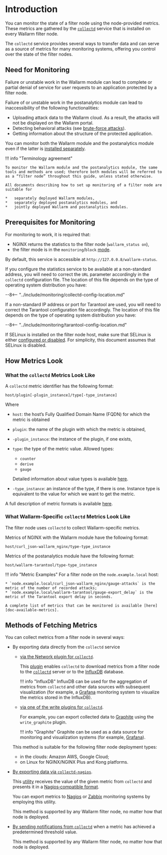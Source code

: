 [link-collectd]:            https://collectd.org/

[av-bruteforce]:            ../../attacks-vulns-list.md#bruteforce-attack
[doc-postanalitycs]:        ../installation-postanalytics-en.md

[link-collectd-naming]:     https://collectd.org/wiki/index.php/Naming_schema
[link-data-source]:         https://collectd.org/wiki/index.php/Data_source
[link-collectd-networking]: https://collectd.org/wiki/index.php/Networking_introduction
[link-influxdb]:            https://www.influxdata.com/products/influxdb-overview/
[link-grafana]:             https://grafana.com/
[link-graphite]:            https://github.com/graphite-project/graphite-web
[link-network-plugin]:      https://collectd.org/wiki/index.php/Plugin:Network
[link-write-plugins]:       https://collectd.org/wiki/index.php/Table_of_Plugins
[link-collectd-nagios]:     https://collectd.org/wiki/index.php/Collectd-nagios
[link-nagios]:              https://www.nagios.org/
[link-zabbix]:              https://www.zabbix.com/
[link-nagios-format]:       https://nagios-plugins.org/doc/guidelines.html#AEN200
[link-selinux]:             https://www.redhat.com/en/topics/linux/what-is-selinux

[doc-available-metrics]:    available-metrics.md
[doc-network-plugin]:       fetching-metrics.md#exporting-metrics-via-the-collectd-network-plugin
[doc-write-plugins]:        fetching-metrics.md#exporting-metrics-via-the-collectd-write-plugins
[doc-collectd-nagios]:      fetching-metrics.md#exporting-metrics-using-the-collectd-nagios-utility
[doc-collectd-notices]:     fetching-metrics.md#sending-notifications-from-collectd

[doc-selinux]:  ../configure-selinux.md

#   Introduction

You can monitor the state of a filter node using the node-provided metrics. These metrics are gathered by the [`collectd`][link-collectd] service that is installed on every Wallarm filter node.

The `collectd` service provides several ways to transfer data and can serve as a source of metrics for many monitoring systems, offering you control over the state of the filter nodes.

##  Need for Monitoring

Failure or unstable work in the Wallarm module can lead to complete or partial denial of service for user requests to an application protected by a filter node.

Failure of or unstable work in the postanalytics module can lead to inaccessibility of the following functionalities:
*   Uploading attack data to the Wallarm cloud. As a result, the attacks will not be displayed on the Wallarm portal.
*   Detecting behavioral attacks (see [brute-force attacks][av-bruteforce]).
*   Getting information about the structure of the protected application.

You can monitor both the Wallarm module and the postanalytics module even if the latter is [installed separately][doc-postanalitycs].


!!! info "Terminology agreement"

    To monitor the Wallarm module and the postanalytics module, the same tools and methods are used; therefore both modules will be referred to as a “filter node” throughout this guide, unless stated otherwise.
    
    All documents describing how to set up monitoring of a filter node are suitable for

    *   separately deployed Wallarm modules,
    *   separately deployed postanalytics modules, and
    *   jointly deployed Wallarm and postanalytics modules.


##  Prerequisites for Monitoring

For monitoring to work, it is required that:
* NGINX returns the statistics to the filter node (`wallarm_status on`),
* the filter mode is in the `monitoring`/`block` [mode](../configure-wallarm-mode.md#available-filtering-modes).
  
By default, this service is accessible at `http://127.0.0.8/wallarm-status`.

If you configure the statistics service to be available at a non-standard address, you will need to correct the `URL` parameter accordingly in the `collectd` configuration file. The location of this file depends on the type of operating system distribution you have:

--8<-- "../include/monitoring/collectd-config-location.md"

If a non-standard IP address or port for Tarantool are used, you will need to correct the Tarantool configuration file accordingly. The location of this file depends on the type of operating system distribution you have:

--8<-- "../include/monitoring/tarantool-config-location.md"

If SELinux is installed on the filter node host, make sure that SELinux is either [configured or disabled][doc-selinux]. For simplicity, this document assumes that SELinux is disabled.

##  How Metrics Look

### What the `collectd` Metrics Look Like

A `collectd` metric identifier has the following format:

```
host/plugin[-plugin_instance]/type[-type_instance]
```

Where
*   `host`: the host’s Fully Qualified Domain Name (FQDN) for which the metric is obtained
*   `plugin`: the name of the plugin with which the metric is obtained,
*   `-plugin_instance`: the instance of the plugin, if one exists,
*   `type`: the type of the metric value. Allowed types:
    *   `counter`
    *   `derive`
    *   `gauge` 
    
    Detailed information about value types is available [here][link-data-source].

*   `-type_instance`: an instance of the type, if there is one. Instance type is equivalent to the value for which we want to get the metric.

A full description of metric formats is available [here][link-collectd-naming].

### What Wallarm-Specific `collectd` Metrics Look Like

The filter node uses `collectd` to collect Wallarm-specific metrics.

Metrics of NGINX with the Wallarm module have the following format:

```
host/curl_json-wallarm_nginx/type-type_instance
```

Metrics of the postanalytics module have the following format:

```
host/wallarm-tarantool/type-type_instance
```


!!! info "Metric Examples"
    For a filter node on the `node.example.local` host:

    * `node.example.local/curl_json-wallarm_nginx/gauge-attacks` is the metric of the number of recorded attacks;
    * `node.example.local/wallarm-tarantool/gauge-export_delay` is the metric of the Tarantool export delay in seconds.
    
    A complete list of metrics that can be monitored is available [here][doc-available-metrics].


##  Methods of Fetching Metrics

You can collect metrics from a filter node in several ways:
*   By exporting data directly from the `collectd` service
    *   [via the Network plugin for `collectd`][doc-network-plugin].
    
        This [plugin][link-network-plugin] enables `collectd` to download metrics from a filter node to the [`collectd`][link-collectd-networking] server or to the [InfluxDB][link-influxdb] database.
        
        
        !!! info "InfluxDB"
            InfluxDB can be used for the aggregation of metrics from `collectd` and other data sources with subsequent visualization (for example, a [Grafana][link-grafana] monitoring system to visualize the metrics stored in the InfluxDB).
        
    *   [via one of the write plugins for `collectd`][doc-write-plugins].
  
        For example, you can export collected data to [Graphite][link-graphite] using the `write_graphite` plugin.
  
        
        !!! info "Graphite"
            Graphite can be used as a data source for monitoring and visualization systems (for example, [Grafana][link-grafana]).
        
  
    This method is suitable for the following filter node deployment types:

    *   in the clouds: Amazon AWS, Google Cloud;
    *   on Linux for NGINX/NGINX Plus and Kong platforms.

*   [By exporting data via `collectd-nagios`][doc-collectd-nagios].
  
    This [utility][link-collectd-nagios] receives the value of the given metric from `collectd` and presents it in a [Nagios‑compatible format][link-nagios-format].
  
    You can export metrics to [Nagios][link-nagios] or [Zabbix][link-zabbix] monitoring systems by employing this utility.
  
    This method is supported by any Wallarm filter node, no matter how that node is deployed.
  
*   [By sending notifications from `collectd`][doc-collectd-notices] when a metric has achieved a predetermined threshold value.

    This method is supported by any Wallarm filter node, no matter how that node is deployed.